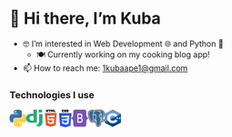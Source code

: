 # 👋 Hi there, I’m Kuba
- :nerd_face: I’m interested in Web Development :globe_with_meridians: and Python :snake:
  - :plate_with_cutlery: Currently working on my cooking blog app!
- 📫 How to reach me: [1kubaape1@gmail.com](mailto:1kubaape1@gmail.com)

### Technologies I use
[<img align="left"  alt="LinkedIn"  width="29" height="30" src="https://github.com/KubaBee/KubaBee/blob/master/python.png?raw=true" />](https://pl.python.org/)
[<img align="left" alt="LinkedIn" width="29" height="30" src="https://raw.githubusercontent.com/KubaBee/KubaBee/365e87b7f5df7751b6dc33d8afa8ea23b71b5b32/django.svg" />](https://www.djangoproject.com/)
[<img align="left" alt="LinkedIn" width="29" height="30" src="https://github.com/KubaBee/KubaBee/blob/master/html.png?raw=true" />](https://www.w3schools.com/html/default.asp)
[<img align="left" alt="LinkedIn" width="22" height="31" src="https://github.com/KubaBee/KubaBee/blob/master/css.png?raw=true" />](https://www.w3schools.com/css/default.asp)
[<img align="left" alt="LinkedIn" width="29" height="30" src="https://raw.githubusercontent.com/KubaBee/KubaBee/9a6b1c055d34e7e5615712a4143f2960446bf466/bootstrap.svg" />](https://getbootstrap.com/docs/5.0/getting-started/introduction/)
[<img align="left" alt="LinkedIn" width="29" height="30" src="https://github.com/KubaBee/KubaBee/blob/master/postgres.png?raw=true" />](https://www.postgresql.org/)
[<img align="left" alt="LinkedIn" width="29" height="30" src="https://github.com/KubaBee/KubaBee/blob/master/cpp.png?raw=true" />](https://isocpp.org/)

